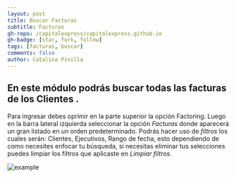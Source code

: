 ```yaml
---
layout: post
title: Buscar Facturas
subtitle: Facturas
gh-repo: /capitalexpress/capitalexpress.github.io
gh-badge: [star, fork, follow]
tags: [facturas, buscar]
comments: false
author: Catalina Pinilla
---
```


## En este módulo podrás buscar todas las facturas de los Clientes .



Para ingresar debes oprimir en la parte superior la opción Factoring. Luego en la barra lateral izquierda seleccionar la opción *Facturas* donde aparecerá un gran listado en un orden predeterminado. Podrás hacer uso de *filtros* los cuales serán: Clientes, Ejecutivos, Rango de fecha, esto dependiendo de como  necesites enfocar tu búsqueda, si necesitas eliminar tus selecciones puedes limpiar los filtros que aplicaste en *Limpiar filtros*.

![example](https://drive.google.com/file/d/1VjebC2YW9oritFxi28wh2aEuu7VmTKGa/view?usp=sharing)